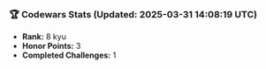 ### 🏆 Codewars Stats (Updated: 2025-03-31 14:08:19 UTC)

- **Rank:** 8 kyu
- **Honor Points:** 3
- **Completed Challenges:** 1
